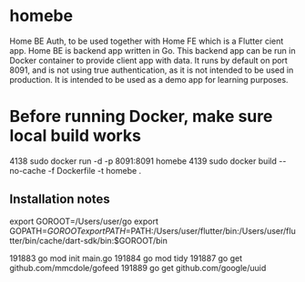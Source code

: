 # homebe
Home BE Auth, to be used together with Home FE which is a Flutter cient app. Home BE is backend app written in Go. This backend app can be run in Docker container to provide client app with data. It runs by default on port 8091, and is not using true authentication, as it is not intended to be used in production. It is intended to be used as a demo app for learning purposes.

# Before running Docker, make sure local build works
 4138  sudo docker run -d -p 8091:8091 homebe
 4139  sudo docker build --no-cache -f Dockerfile -t homebe .


## Installation notes

export GOROOT=/Users/user/go
export GOPATH=$GOROOT
export PATH=$PATH:/Users/user/flutter/bin:/Users/user/flutter/bin/cache/dart-sdk/bin:$GOROOT/bin

191883  go mod init main.go
191884  go mod tidy
191887  go get github.com/mmcdole/gofeed
191889  go get github.com/google/uuid
